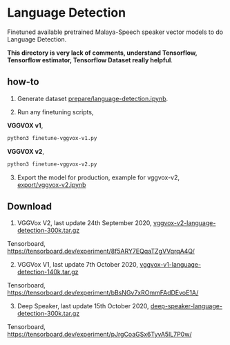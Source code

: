 # Language Detection

Finetuned available pretrained Malaya-Speech speaker vector models to do Language Detection.

**This directory is very lack of comments, understand Tensorflow, Tensorflow estimator, Tensorflow Dataset really helpful**.

## how-to

1. Generate dataset [prepare/language-detection.ipynb](prepare/language-detection.ipynb).

2. Run any finetuning scripts,

**VGGVOX v1**,

```bash
python3 finetune-vggvox-v1.py
```

**VGGVOX v2**,

```bash
python3 finetune-vggvox-v2.py
```

3. Export the model for production, example for vggvox-v2, [export/vggvox-v2.ipynb](export/vggvox-v2.ipynb)

## Download

1. VGGVox V2, last update 24th September 2020, [vggvox-v2-language-detection-300k.tar.gz](https://f000.backblazeb2.com/file/malaya-speech-model/finetuned/vggvox-v2-language-detection-300k.tar.gz)

Tensorboard, https://tensorboard.dev/experiment/8f5ARY7EQqaTZgVVqrqA4Q/

2. VGGVox V1, last update 7th October 2020, [vggvox-v1-language-detection-140k.tar.gz](https://f000.backblazeb2.com/file/malaya-speech-model/finetuned/vggvox-v1-language-detection-140k.tar.gz)

Tensorboard, https://tensorboard.dev/experiment/bBsNGv7xROmmFAdDEvoE1A/

3. Deep Speaker, last update 15th October 2020, [deep-speaker-language-detection-300k.tar.gz](https://f000.backblazeb2.com/file/malaya-speech-model/finetuned/deep-speaker-language-detection-300k.tar.gz)

Tensorboard, https://tensorboard.dev/experiment/pJrgCoaGSx6TyvA5lL7P0w/